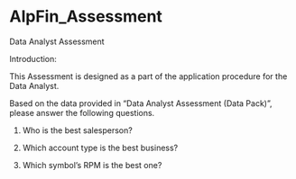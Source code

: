 # AlpFin_Assessment
Data Analyst Assessment

Introduction:

This Assessment is designed as a part of the application procedure for the Data Analyst. 

Based on the data provided in “Data Analyst Assessment (Data Pack)”, please answer the following questions.

1.	Who is the best salesperson?  

2.	Which account type is the best business?

3.	Which symbol’s RPM is the best one?
